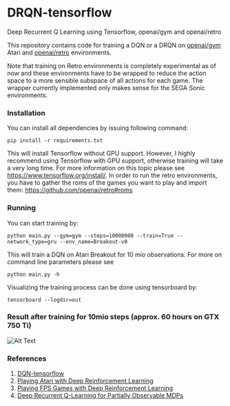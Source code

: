 # DRQN-tensorflow
Deep Recurrent Q Learning using Tensorflow, openai/gym and openai/retro

This repository contains code for training a DQN or a DRQN on [openai/gym](https://github.com/openai/gym) Atari and [openai/retro](https://github.com/openai/retro) environments.

Note that training on Retro environments is completely experimental as of now and these environments have to
be wrapped to reduce the action space to a more sensible subspace of all
actions for each game. The wrapper currently implemented only makes sense for
the SEGA Sonic environments.
 ### Installation
 You can install all dependencies by issuing following command:
 ```
 pip install -r requirements.txt
 ```
 This will install Tensorflow without GPU support. However, I highly recommend using Tensorflow with GPU support, otherwise training will take a very long time. For more information on this topic please see https://www.tensorflow.org/install/. In order to run the retro environments, you have to gather the roms of the games you want to play and import them: https://github.com/openai/retro#roms
### Running
You can start training by:
```
python main.py --gym=gym --steps=10000000 --train=True --network_type=gru --env_name=Breakout-v0
```
This will train a DQN on Atari Breakout for 10 mio observations. For more on command line parameters please see
```
python main.py -h
```
Visualizing the training process can be done using tensorboard by:
```
tensorboard --logdir=out
```

### Result after training for 10mio steps (approx. 60 hours on GTX 750 Ti)
![Alt Text](https://github.com/marctuscher/dqn/blob/master/assets/breakout_10mio.gif)
### References
1. [DQN-tensorflow](https://github.com/devsisters/DQN-tensorflow)
2. [Playing Atari with Deep Reinforcement Learning](https://arxiv.org/pdf/1312.5602.pdf)
3. [Playing FPS Games with Deep Reinforcement Learning](https://arxiv.org/pdf/1609.05521.pdf)
4. [Deep Recurrent Q-Learning for Partially Observable MDPs](https://arxiv.org/pdf/1507.06527.pdf)
